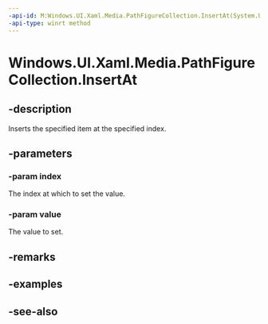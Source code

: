 ```yaml
---
-api-id: M:Windows.UI.Xaml.Media.PathFigureCollection.InsertAt(System.UInt32,Windows.UI.Xaml.Media.PathFigure)
-api-type: winrt method
---
```


<!-- Method syntax
public void InsertAt(System.UInt32 index, Windows.UI.Xaml.Media.PathFigure value)
-->

# Windows.UI.Xaml.Media.PathFigureCollection.InsertAt

## -description
Inserts the specified item at the specified index.



## -parameters
### -param index
The index at which to set the value.

### -param value
The value to set.

## -remarks

## -examples

## -see-also
